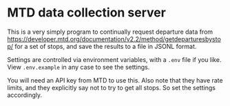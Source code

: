 # MTD data collection server

This is a very simply program to continually request departure data from <https://developer.mtd.org/documentation/v2.2/method/getdeparturesbystop/> for a set of stops, and save the results to a file in JSONL format.

Settings are controlled via environment variables, with a `.env` file if you like. View `.env.example` in any case to see the settings.

You will need an API key from MTD to use this. Also note that they have rate limits, and they explicitly say not to try to get all stops. So set the settings accordingly.
